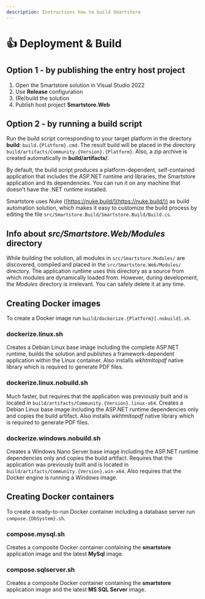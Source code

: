 ```yaml
---
description: Instructions how to build Smartstore
---
```


# 👍 Deployment & Build

## Option 1 - by publishing the entry host project

1. Open the Smartstore solution in Visual Studio 2022
2. Use **Release** configuration
3. (Re)build the solution
4. Publish host project **Smartstore.Web**

## Option 2 - by running a build script

Run the build script corresponding to your target platform in the directory **build**: `build.{Platform}.cmd`. The result build will be placed in the directory `build/artifacts/Community.{Version}.{Platform}`. Also, a zip archive is created automatically in **build/artifacts/**.

By default, the build script produces a platform-dependent, self-contained application that includes the ASP.NET runtime and libraries, the Smartstore application and its dependencies. You can run it on any machine that doesn't have the .NET runtime installed.

Smartstore uses Nuke ([https://nuke.build/](https://nuke.build/)) as build automation solution, which makes it easy to customize the build process by editing the file `src/Smartstore.Build/Smartstore.Build/Build.cs`.

## Info about _src/Smartstore.Web/Modules_ directory

While building the solution, all modules in `src/Smartstore.Modules/` are discovered, compiled and placed in the `src/Smartstore.Web/Modules/` directory. The application runtime uses this directory as a source from which modules are dynamically loaded from. However, during development, the _Modules_ directory is irrelevant. You can safely delete it at any time.

## Creating Docker images

To create a Docker image run `build/dockerize.{Platform}[.nobuild].sh`.

### **dockerize.linux.sh**

Creates a Debian Linux base image including the complete ASP.NET runtime, builds the solution and publishes a framework-dependent application within the Linux container. Also installs _wkhtmltopdf_ native library which is required to generate PDF files.

### **dockerize.linux.nobuild.sh**

Much faster, but requires that the application was previously built and is located in `build/artifacts/Community.{Version}.linux-x64`. Creates a Debian Linux base image including the ASP.NET runtime dependencies only and copies the build artifact. Also installs _wkhtmltopdf_ native library which is required to generate PDF files.

### **dockerize.windows.nobuild.sh**

Creates a Windows Nano Server base image including the ASP.NET runtime dependencies only and copies the build artifact. Requires that the application was previously built and is located in `build/artifacts/Community.{Version}.win-x64`. Also requires that the Docker engine is running a Windows image.

## Creating Docker containers

To create a ready-to-run Docker container including a database server run `compose.{DbSystem}.sh`.

### **compose.mysql.sh**

Creates a composite Docker container containing the **smartstore** application image and the latest **MySql** image.

### **compose.sqlserver.sh**

Creates a composite Docker container containing the **smartstore** application image and the latest **MS SQL Server** image.
